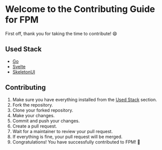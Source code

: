 # Welcome to the Contributing Guide for FPM

First off, thank you for taking the time to contribute! 😄

## Used Stack

- [Go](https://golang.org/)
- [Svelte](https://svelte.dev/)
- [SkeletonUI](https://skeleton.dev/)

## Contributing

1. Make sure you have everything installed from the [Used Stack](#used-stack) section.
2. Fork the repository.
3. Clone your forked repository.
4. Make your changes.
5. Commit and push your changes.
6. Create a pull request.
7. Wait for a maintainer to review your pull request.
8. If everything is fine, your pull request will be merged.
9. Congratulations! You have successfully contributed to FPM! 🎉

